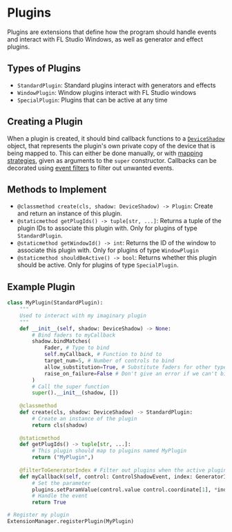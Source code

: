 
# Plugins

Plugins are extensions that define how the program should handle events and
interact with FL Studio Windows, as well as generator and effect plugins.

## Types of Plugins

* `StandardPlugin`: Standard plugins interact with generators and effects
* `WindowPlugin`: Window plugins interact with FL Studio windows
* `SpecialPlugin`: Plugins that can be active at any time

## Creating a Plugin

When a plugin is created, it should bind callback functions to a
[`DeviceShadow`](deviceshadow.md) object, that represents the plugin's own
private copy of the device that is being mapped to. This can either be done 
manually, or with [mapping strategies](mappingstrategy.md), given as arguments
to the `super` constructor. Callbacks can be decorated using 
[event filters](eventfilter.md) to filter out unwanted events.

## Methods to Implement

* `@classmethod create(cls, shadow: DeviceShadow) -> Plugin`: Create and return
  an instance of this plugin.
* `@staticmethod getPlugIds() -> tuple[str, ...]`: Returns a tuple of the
  plugin IDs to associate this plugin with. Only for plugins of type
  `StandardPlugin`.
* `@staticmethod getWindowId() -> int`: Returns the ID of the window to
  associate this plugin with. Only for plugins of type `WindowPlugin`
* `@staticmethod shouldBeActive() -> bool`: Returns whether this plugin should 
  be active. Only for plugins of type `SpecialPlugin`.

## Example Plugin

```py
class MyPlugin(StandardPlugin):
    """
    Used to interact with my imaginary plugin
    """
    def __init__(self, shadow: DeviceShadow) -> None:
        # Bind faders to myCallback
        shadow.bindMatches(
            Fader, # Type to bind
            self.myCallback, # Function to bind to
            target_num=5, # Number of controls to bind
            allow_substitution=True, # Substitute faders for other types if needed
            raise_on_failure=False # Don't give an error if we can't bind the controls
        )
        # Call the super function
        super().__init__(shadow, [])
    
    @classmethod
    def create(cls, shadow: DeviceShadow) -> StandardPlugin:
        # Create an instance of the plugin
        return cls(shadow)
    
    @staticmethod
    def getPlugIds() -> tuple[str, ...]:
        # This plugin should map to plugins named MyPlugin
        return ("MyPlugin",)
    
    @filterToGeneratorIndex # Filter out plugins when the active plugin isn't a generator
    def myCallback(self, control: ControlShadowEvent, index: GeneratorIndex, *args: Any) -> bool:
        # Set the parameter
        plugins.setParamValue(control.value control.coordinate[1], *index)
        # Handle the event
        return True

# Register my plugin
ExtensionManager.registerPlugin(MyPlugin)
```
